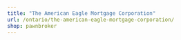 ```yaml
---
title: "The American Eagle Mortgage Corporation"
url: /ontario/the-american-eagle-mortgage-corporation/
shop: pawnbroker
---
```

